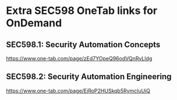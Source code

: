 # Extra SEC598 OneTab links for OnDemand

## SEC598.1:  Security Automation Concepts
https://www.one-tab.com/page/zEd7YOpeQ96odVQnRvLldg

## SEC598.2:  Security Automation Engineering
https://www.one-tab.com/page/EjRoP2HUSkqb5RymcluUiQ
